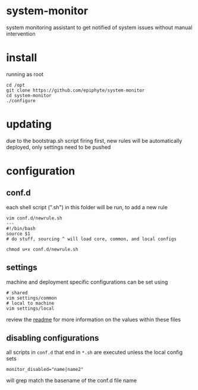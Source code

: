system-monitor
===

system monitoring assistant to get notified of system issues without manual intervention

# install

running as root
```
cd /opt
git clone https://github.com/epiphyte/system-monitor
cd system-monitor
./configure
```

# updating

due to the bootstrap.sh script firing first, new rules will be automatically deployed, only settings need to be pushed

# configuration

## conf.d

each shell script (".sh") in this folder will be run, to add a new rule

```
vim conf.d/newrule.sh
---
#!/bin/bash
source $1
# do stuff, sourcing ^ will load core, common, and local configs
```

```
chmod u+x conf.d/newrule.sh
```

## settings

machine and deployment specific configurations can be set using

```
# shared
vim settings/common
# local to machine
vim settings/local
```

review the [readme](settings/README.md) for more information on the values within these files

## disabling configurations

all scripts in `conf.d` that end in `*.sh` are executed unless the local config sets
```
monitor_disabled="name|name2"
```

will grep match the basename of the conf.d file name
